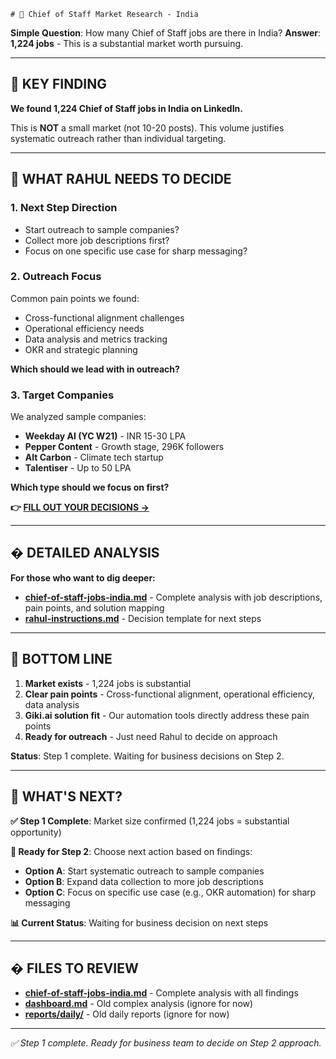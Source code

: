     # 🎯 Chief of Staff Market Research - India

**Simple Question**: How many Chief of Staff jobs are there in India?
**Answer**: **1,224 jobs** - This is a substantial market worth pursuing.

---

## 🚨 **KEY FINDING**

**We found 1,224 Chief of Staff jobs in India on LinkedIn.**

This is **NOT** a small market (not 10-20 posts). This volume justifies systematic outreach rather than individual targeting.

---

## 🎯 **WHAT RAHUL NEEDS TO DECIDE**

### 1. **Next Step Direction**
- Start outreach to sample companies?
- Collect more job descriptions first?
- Focus on one specific use case for sharp messaging?

### 2. **Outreach Focus**
Common pain points we found:
- Cross-functional alignment challenges
- Operational efficiency needs
- Data analysis and metrics tracking
- OKR and strategic planning

**Which should we lead with in outreach?**

### 3. **Target Companies**
We analyzed sample companies:
- **Weekday AI (YC W21)** - INR 15-30 LPA
- **Pepper Content** - Growth stage, 296K followers
- **Alt Carbon** - Climate tech startup
- **Talentiser** - Up to 50 LPA

**Which type should we focus on first?**

**👉 [FILL OUT YOUR DECISIONS →](rahul-instructions.md)**

---

## � **DETAILED ANALYSIS**

**For those who want to dig deeper:**

- **[chief-of-staff-jobs-india.md](chief-of-staff-jobs-india.md)** - Complete analysis with job descriptions, pain points, and solution mapping
- **[rahul-instructions.md](rahul-instructions.md)** - Decision template for next steps

---

## 🎯 **BOTTOM LINE**

1. **Market exists** - 1,224 jobs is substantial
2. **Clear pain points** - Cross-functional alignment, operational efficiency, data analysis
3. **Giki.ai solution fit** - Our automation tools directly address these pain points
4. **Ready for outreach** - Just need Rahul to decide on approach

**Status**: Step 1 complete. Waiting for business decisions on Step 2.

---

## 🎯 **WHAT'S NEXT?**

**✅ Step 1 Complete**: Market size confirmed (1,224 jobs = substantial opportunity)

**🤔 Ready for Step 2**: Choose next action based on findings:
- **Option A**: Start systematic outreach to sample companies
- **Option B**: Expand data collection to more job descriptions
- **Option C**: Focus on specific use case (e.g., OKR automation) for sharp messaging

**📊 Current Status**: Waiting for business decision on next steps

---

## � **FILES TO REVIEW**

- **[chief-of-staff-jobs-india.md](chief-of-staff-jobs-india.md)** - Complete analysis with all findings
- **[dashboard.md](dashboard.md)** - Old complex analysis (ignore for now)
- **[reports/daily/](reports/daily/)** - Old daily reports (ignore for now)

---

*✅ Step 1 complete. Ready for business team to decide on Step 2 approach.*
